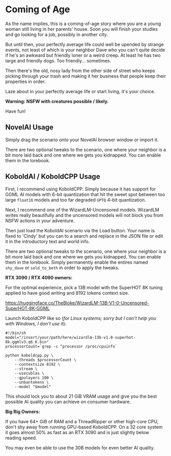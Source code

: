 Coming of Age
=============

As the name implies, this is a coming-of-age story where you are a young woman
still living in her parents' house. Soon you will finish your studies and go
looking for a job, possibly in another city.

But until then, your perfectly average life could well be upended by strange
events, not least of which is your neighbor Dave who you can't quite decide if
he's an awkward but friendly loner or a weird creep. At least he has two large
and friendly dogs. Too friendly... sometimes.

Then there's the old, nosy lady from the other side of street who keeps picking
through your trash and making it her business that people keep their properties
in order.

Laze about in your perfectly average life or start living, it's your choice.

**Warning: NSFW with creatures possible / likely.**

Have fun!


NovelAI Usage
-------------

Simply drag the scenario onto your NovelAI browser window or import it.

There are two optional tweaks to the scenario, one where your neighbor
is a bit more laid back and one where we gets you kidnapped. You can
enable them in the lorebook.


KoboldAI / KoboldCPP Usage
--------------------------

First, I recommend using KoboldCPP. Simply because it has support for GGML
AI models with 6-bit quantization that hit the sweet spot between too large
`float16` models and too far degraded `GPTQ` 4-bit quantization.

Next, I recommend one of the WizardLM-Uncensored models. WizardLM writes
really beautifully and the uncensored models will not block you from NSFW
actions in your adventure.

Then just load the KoboldAI scenario via the Load button. Your name is fixed
to 'Cindy' but you can to a search and replace in the JSON file or edit it
in the introductory text and world info.

There are two optional tweaks to the scenario, one where your neighbor
is a bit more laid back and one where we gets you kidnapped. You can
enable them in the lorebook. Simply permanently enable the entires named
`shy_dave` or `sold_to_beth` in order to apply the tweaks.


**RTX 3090 / RTX 4090 owners:**

For the optimal experience, pick a 13B model with the SuperHOT 8K tuning
applied to have good writing and 8192 tokens context size.

https://huggingface.co/TheBloke/WizardLM-13B-V1-0-Uncensored-SuperHOT-8K-GGML

Launch KoboldCPP like so (*for Linux systems; sorry but I can't help you with
Windows, I don't use it*):

    #!/bin/sh
    model="/insert/your/path/here/wizardlm-13b-v1.0-superhot-8k.ggmlv3.q6_K.bin"
    processorCount=`grep -c ^processor /proc/cpuinfo`

    python koboldcpp.py \
        --threads $processorCount \
        --contextsize 8192 \
        --stream \
        --usecublas \
        --gpulayers 100 \
        --unbantokens \
        --model "$model"

This should lock you to about 21 GiB VRAM usage and give you the best possible
AI quality you can achieve on consumer hardware.

**Big Rig Owners:**

If you have 64+ GiB of RAM and a ThreadRipper or other high-core CPU,
don't shy away from running GPU-based KoboldCPP. On a 32 core system it goes
almost 50% as fast as an RTX 3090 and is just slightly below reading speed.

You may even be able to use the 30B models for even better AI quality.
